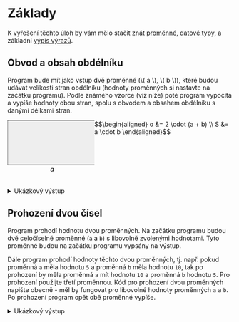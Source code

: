 # Základy
K vyřešení těchto úloh by vám mělo stačit znát [proměnné](../c/promenne/promenne.md), [datové typy](../c/datove_typy/datove_typy.md),
a základní [výpis výrazů](../c/prikazy_vyrazy.md#výpis-výrazů).

## Obvod a obsah obdélníku
Program bude mít jako vstup dvě proměnné (\\( a \\), \\( b \\)), které budou udávat velikosti stran
obdélníku (hodnoty proměnných si nastavte na začátku programu). Podle známého vzorce (viz níže) poté program vypočítá a
vypíše hodnoty obou stran, spolu s obvodem a obsahem obdélníku s danými délkami stran.

<div style="display: flex; justify-content: center">
  <svg>
    <rect width=200 height=100 fill=#eee stroke=black />
    <text x=100 y=115 fill=black text-anchor=middle font-style=italic>a</text>
    <text x=210 y=50 fill=black text-anchor=middle font-style=italic>b</text>
  </svg>
  <div>
    $$\begin{aligned}
    o &= 2 \cdot (a + b) \\
    S &= a \cdot b
    \end{aligned}$$
  </div>
</div>

<details>
<summary>Ukázkový výstup</summary>

```
a = 200
b = 100
o = 600
S = 20000
```
</details>

## Prohození dvou čísel
Program prohodí hodnotu dvou proměnných. Na začátku programu budou dvě celočíselné proměnné (`a` a `b`) s libovolně
zvolenými hodnotami. Tyto proměnné budou na začátku programu vypsány na výstup.

Dále program prohodí hodnoty těchto dvou proměnných, tj. např. pokud proměnná `a` měla hodnotu
`5` a proměnná `b` měla hodnotu `10`, tak po prohození by měla proměnná `a` mít hodnotu `10` a proměnná `b` hodnotu `5`.
Pro prohození použijte třetí proměnnou. Kód pro prohození dvou proměnných napište obecně - měl by fungovat pro libovolné
hodnoty proměnných `a` a `b`. Po prohození program opět obě proměnné vypíše.

<details>
<summary>Ukázkový výstup</summary>

```
a = 10
b = 50

a = 50
b = 10
```
</details>
